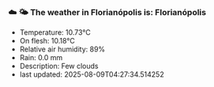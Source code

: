 ### ☁️ 🌤️  The weather in Florianópolis is: Florianópolis

- Temperature: 10.73°C
- On flesh: 10.18°C
- Relative air humidity: 89%
- Rain: 0.0 mm
- Description: Few clouds
- last updated: 2025-08-09T04:27:34.514252
